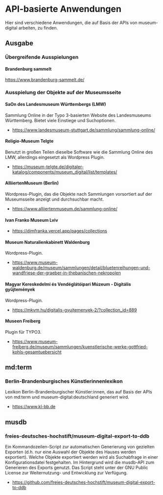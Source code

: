 # API-basierte Anwendungen

Hier sind verschiedene Anwendungen, die auf Basis der APIs von museum-digital arbeiten, zu finden.

## Ausgabe

### Übergreifende Ausspielungen

#### Brandenburg sammelt

<https://www.brandenburg-sammelt.de/>

### Ausspielung der Objekte auf der Museumsseite

#### SaOn des Landesmuseum Württembergs (LMW)

Sammlung Online in der Typo 3-basierten Website des Landesmuseums Württemberg. Bietet viele Einstiege und Suchoptionen.

- <https://www.landesmuseum-stuttgart.de/sammlung/sammlung-online/>

#### Religio-Museum Telgte

Benutzt in großen Teilen dieselbe Software wie die Sammlung Online des LMW, allerdings eingesetzt als Wordpress Plugin.

- <https://museum-telgte.de/digitaler-katalog/components/museum_digital/list/templates/>

#### AlliiertenMuseum (Berlin)

Wordpress-Plugin, das die Objekte nach Sammlungen vorsortiert auf der Museumsseite anzeigt und durchsuchbar macht.

- <https://www.alliiertenmuseum.de/sammlung-online/>

#### Ivan Franko Museum Lviv

- <https://dimfranka.vercel.app/pages/collections>

#### Museum Naturalienkabinett Waldenburg

Wordpress-Plugin.

- <https://www.museum-waldenburg.de/museum/sammlungen/detail/bluetenreihungen-und-wandfriese-der-graeber-in-thebanischen-nekropolen>

#### Magyar Kereskedelmi és Vendéglátóipari Múzeum - Digitális gyűjtemények

Wordpress-Plugin.

- https://mkvm.hu/digitalis-gyujtemenyek-2/?collection_id=889

#### Museen Freiberg

Plugin für TYPO3.

- <https://www.museum-freiberg.de/museum/sammlungen/kuenstlerische-werke-gottfried-kohls-gesamtuebersicht>

## md:term

### Berlin-Brandenburgisches Künstlerinnenlexikon

Lexikon Berlin-Brandenburgischer Künstler:innen, das auf Basis der APIs von md:term und museum-digital:deutschland generiert wird.

- <https://www.kl-bb.de>

## musdb

### freies-deutsches-hochstift/museum-digital-export-to-ddb

Ein Kommandozeilen-Script zur automatischen Generierung von gezielten Exporten (d.h. nur eine Auswahl der Objekte des Hauses werden exportiert). Welche Objekte exportiert werden wird als Suchabfrage  in einer Konfigurationsdatei festgehalten. Im Hintergrund wird die musdb-API zum Generieren des Exports genutzt. Das Script steht unter der GNU Public License zur Weiternutzung- und Entwicklung zur Verfügung.

- <https://github.com/freies-deutsches-hochstift/museum-digital-export-to-ddb>
